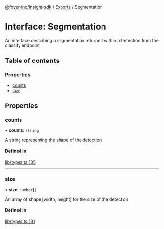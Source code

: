 [@foyer-inc/insight-sdk](../../../README.md) / [Exports](../modules.md) / Segmentation

# Interface: Segmentation

An interface describing a segmentation returned within a Detection from the classify endpoint

## Table of contents

### Properties

- [counts](Segmentation.md#counts)
- [size](Segmentation.md#size)

## Properties

### counts

• **counts**: `string`

A string representing the shape of the detection

#### Defined in

[lib/types.ts:135](https://github.com/Foyer-Inc/insight-sdk/blob/9a7f1f1/src/lib/types.ts#L135)

___

### size

• **size**: `number`[]

An array of shape [width, height] for the size of the detection

#### Defined in

[lib/types.ts:131](https://github.com/Foyer-Inc/insight-sdk/blob/9a7f1f1/src/lib/types.ts#L131)
